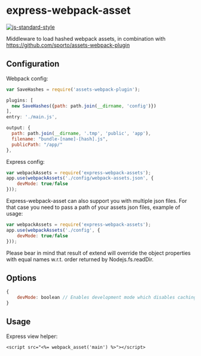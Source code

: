 express-webpack-asset
===============

[![js-standard-style](https://img.shields.io/badge/code%20style-standard-brightgreen.svg?style=flat)](https://github.com/feross/standard)

Middleware to load hashed webpack assets, in combination with https://github.com/sporto/assets-webpack-plugin

## Configuration

Webpack config:

```javascript
var SaveHashes = require('assets-webpack-plugin');

plugins: [
  new SaveHashes({path: path.join(__dirname, 'config')})
],
entry: './main.js',

output: {
  path: path.join(__dirname, '.tmp', 'public', 'app'),
  filename: "bundle-[name]-[hash].js",
  publicPath: "/app/"
},
```

Express config:

```javascript
var webpackAssets = require('express-webpack-assets');
app.use(webpackAssets('./config/webpack-assets.json', {
	devMode: true/false
}));
```

Express-webpack-asset can also support you with multiple json files. For that case you need to pass a path of your assets json files, example of usage:
```javascript
var webpackAssets = require('express-webpack-assets');
app.use(webpackAssets('./config', {
	devMode: true/false
}));
```
Please bear in mind that result of extend will override the object properties with equal names w.r.t. order returned by Nodejs.fs.readDir.

## Options

```javascript
{
	devMode: boolean // Enables development mode which disables caching of the manifest, which is useful when the manifest changes rapidly
}
```


## Usage

Express view helper:

```
<script src="<%= webpack_asset('main') %>"></script>

```


